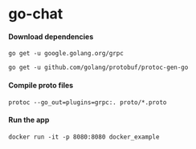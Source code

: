 # go-chat

#### Download dependencies

`go get -u google.golang.org/grpc`

`go get -u github.com/golang/protobuf/protoc-gen-go`

#### Compile proto files 

`protoc --go_out=plugins=grpc:. proto/*.proto`

#### Run the app

`docker run -it -p 8080:8080 docker_example`